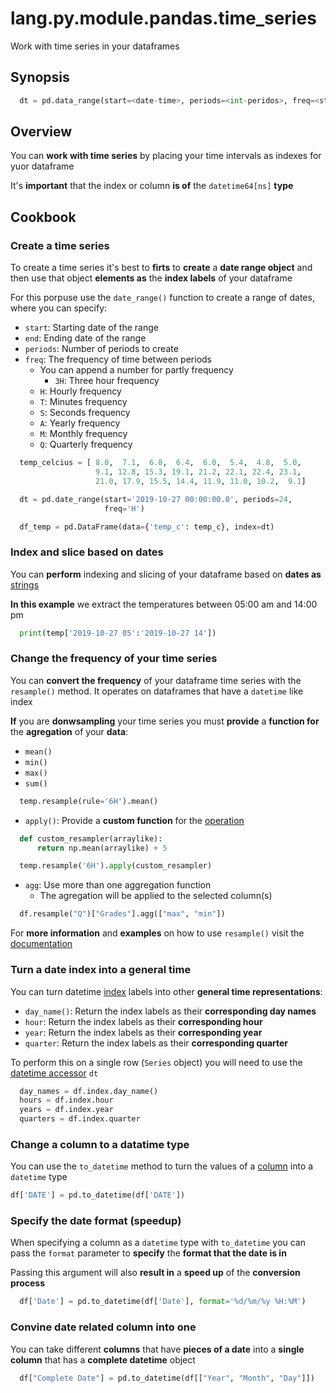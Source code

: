 # lang.py.module.pandas.time_series

Work with time series in your dataframes

## Synopsis

```py
  dt = pd.data_range(start=<date-time>, periods=<int-peridos>, freq=<string-frequency>)
```

## Overview

You can **work with time series** by placing your time intervals as indexes for
yuor dataframe

It's **important** that the index or column **is of** the `datetime64[ns]` **type**

## Cookbook

### Create a time series

To create a time series it's best to **firts** to **create** a **date range
object** and then use that object **elements as** the **index labels** of your
dataframe

For this porpuse use the `date_range()` function to create a range of dates,
where you can specify:

- `start`: Starting date of the range
- `end`: Ending date of the range
- `periods`: Number of periods to create
- `freq`: The frequency of time between periods
  - You can append a number for partly frequency
    - `3H`: Three hour frequency
  - `H`: Hourly frequency
  - `T`: Minutes frequency
  - `S`: Seconds frequency
  - `A`: Yearly frequency
  - `M`: Monthly frequency
  - `Q`: Quarterly frequency

```py
  temp_celcius = [ 8.0,  7.1,  6.8,  6.4,  6.0,  5.4,  4.8,  5.0,
                   9.1, 12.8, 15.3, 19.1, 21.2, 22.1, 22.4, 23.1,
                   21.0, 17.9, 15.5, 14.4, 11.9, 11.0, 10.2,  9.1]

  dt = pd.date_range(start='2019-10-27 00:00:00.0', periods=24,
                     freq='H')

  df_temp = pd.DataFrame(data={'temp_c': temp_c}, index=dt)
```

### Index and slice based on dates

You can **perform** indexing and slicing of your dataframe based on **dates
as** [strings](./4t3v.md)

**In this example** we extract the temperatures between 05:00 am and 14:00 pm

```py
  print(temp['2019-10-27 05':'2019-10-27 14'])
```

### Change the frequency of your time series

You can **convert the frequency** of your dataframe time series with the
`resample()` method. It operates on dataframes that have a `datetime` like
index

**If** you are **donwsampling** your time series you must **provide** a
**function for** the **agregation** of your **data**:

- `mean()`
- `min()`
- `max()`
- `sum()`

```py
  temp.resample(rule='6H').mean()
```

- `apply()`: Provide a **custom function** for the [operation](./l1ya.md`)

```py
  def custom_resampler(arraylike):
      return np.mean(arraylike) + 5

  temp.resample('6H').apply(custom_resampler)
```

- `agg`: Use more than one aggregation function
  - The agregation will be applied to the selected column(s)

```py
  df.resample("Q")["Grades"].agg(["max", "min"])
```

For **more information** and **examples** on how to use `resample()` visit the
[documentation](https://pandas.pydata.org/pandas-docs/stable/reference/api/pandas.DataFrame.resample.html)

### Turn a date index into a general time

You can turn datetime [index](./271q.md) labels into other **general time representations**:

- `day_name()`: Return the index labels as their **corresponding day names**
- `hour`: Return the index labels as their **corresponding hour**
- `year`: Return the index labels as their **corresponding year**
- `quarter`: Return the index labels as their **corresponding quarter**

To perform this on a single row (`Series` object) you will need to use the
[datetime accessor](././umhf.md) `dt`

```py
  day_names = df.index.day_name()
  hours = df.index.hour
  years = df.index.year
  quarters = df.index.quarter
```

### Change a column to a datatime type

You can use the `to_datetime` method to turn the values of a
[column](./6j2u.md) into a `datetime` type

```py
df['DATE'] = pd.to_datetime(df['DATE'])
```

### Specify the date format (**speedup**)

When specifying a column as a `datetime` type with `to_datetime` you can pass
the `format` parameter to **specify** the **format that the date is in**

Passing this argument will also **result in** a **speed up** of the
**conversion process**

```py
  df['Date'] = pd.to_datetime(df['Date'], format='%d/%m/%y %H:%M')
```

### Convine date related column into one

You can take different **columns** that have **pieces of a date** into a
**single column** that has a **complete datetime** object

```py
  df["Complete Date"] = pd.to_datetime(df[["Year", "Month", "Day"]])
```
